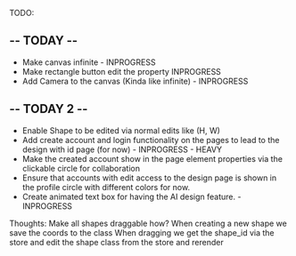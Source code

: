 TODO:
## -- TODAY --
- Make canvas infinite - INPROGRESS
- Make rectangle button edit the property INPROGRESS
- Add Camera to the canvas (Kinda like infinite) - INPROGRESS


## -- TODAY 2 --
- Enable Shape to be edited via normal edits like (H, W)
- Add create account and login functionality on the pages to lead to the design with id page (for now) - INPROGRESS - HEAVY
- Make the created account show in the page element properties via the clickable circle for collaboration
- Ensure that accounts with edit access to the design page is shown in the profile circle with different colors for now.
- Create animated text box for having the AI design feature. - INPROGRESS


Thoughts:
Make all shapes draggable how?
When creating a new shape we save the coords to the class
When dragging we get the shape_id via the store 
and edit the shape class from the store and rerender